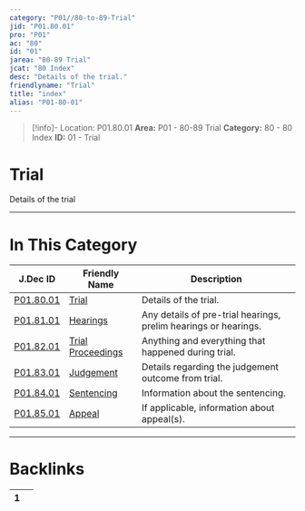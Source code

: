```yaml
---
category: "P01//80-to-89-Trial"
jid: "P01.80.01"
pro: "P01"
ac: "80"
id: "01"
jarea: "80-89 Trial"
jcat: "80 Index"
desc: "Details of the trial."
friendlyname: "Trial"
title: "index"
alias: "P01-80-01"
---
```

>[!info]- Location: P01.80.01
>**Area:** P01 - 80-89 Trial
>**Category:** 80 - 80 Index
>**ID:** 01 - Trial

# Trial

Details of the trial 



---
# In This Category

| J.Dec ID                                                                       | Friendly Name                                                                          | Description                                                     |
| ------------------------------------------------------------------------------ | -------------------------------------------------------------------------------------- | --------------------------------------------------------------- |
| [P01.80.01](index.md)                      | [Trial](index.md)                                  | Details of the trial.                                           |
| [P01.81.01](./81-Hearings/index.md)          | [Hearings](./81-Hearings/index.md)                   | Any details of pre-trial hearings, prelim hearings or hearings. |
| [P01.82.01](./82-Trial-Proceedings/index.md) | [Trial Proceedings](./82-Trial-Proceedings/index.md) | Anything and everything that happened during trial.             |
| [P01.83.01](./83-Judgement/index.md)         | [Judgement](./83-Judgement/index.md)                 | Details regarding the judgement outcome from trial.             |
| [P01.84.01](./84-Sentencing/index.md)        | [Sentencing](./84-Sentencing/index.md)               | Information about the sentencing.                               |
| [P01.85.01](./85-Appeal/index.md)            | [Appeal](./85-Appeal/index.md)                       | If applicable, information about appeal(s).                     |


---
# Backlinks
<div><table class="dataview table-view-table"><thead class="table-view-thead"><tr class="table-view-tr-header"><th class="table-view-th"><span></span><span class="dataview small-text">1</span></th><th class="table-view-th"><span></span></th></tr></thead><tbody class="table-view-tbody"></tbody></table></div>